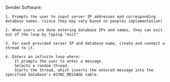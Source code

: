 Sender Software:

    1. Prompts the user to input server IP addresses and corresponding database names. (since they may vary based on peoples implementation)

    2. When users are done entering database IPs and names, they can exit out of the loop by typing "exit"

    3. For each provided server IP and database name, create and connect a thread to it.

    4. Enters an infinite loop where:
        It prompts the user to enter a message.
        Selects a random thread.
        Starts the thread, which inserts the entered message into the specified database's ASYNC_MESSAGE table.